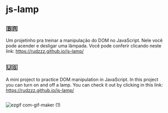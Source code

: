 # js-lamp

## 🇧🇷
Um projetinho pra treinar a manipulação do DOM no JavaScript. Nele você pode acender e desligar uma lâmpada.
Você pode conferir clicando neste link: https://rudzzz.github.io/js-lamp/

## 🇺🇸
A mini project to practice DOM manipulation in JavaScript. In this project you can turn on and off a lamp.
You can check it out by clicking in this link: https://rudzzz.github.io/js-lamp/

##
![ezgif com-gif-maker (1)](https://user-images.githubusercontent.com/97038663/151280615-b61dd055-50de-4f07-9cc5-7b8e69539123.gif)
